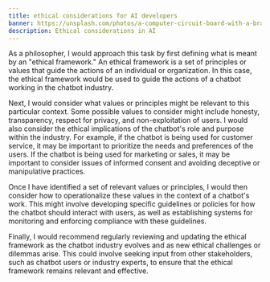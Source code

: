 ```yaml
---
title: ethical considerations for AI developers
banner: https://unsplash.com/photos/a-computer-circuit-board-with-a-brain-on-it-_0iV9LmPDn0
description: Ethical considerations in AI
---
```


As a philosopher, I would approach this task by first defining what is meant by an "ethical framework." An ethical framework is a set of principles or values that guide the actions of an individual or organization. In this case, the ethical framework would be used to guide the actions of a chatbot working in the chatbot industry.

Next, I would consider what values or principles might be relevant to this particular context. Some possible values to consider might include honesty, transparency, respect for privacy, and non-exploitation of users. I would also consider the ethical implications of the chatbot's role and purpose within the industry. For example, if the chatbot is being used for customer service, it may be important to prioritize the needs and preferences of the users. If the chatbot is being used for marketing or sales, it may be important to consider issues of informed consent and avoiding deceptive or manipulative practices.

Once I have identified a set of relevant values or principles, I would then consider how to operationalize these values in the context of a chatbot's work. This might involve developing specific guidelines or policies for how the chatbot should interact with users, as well as establishing systems for monitoring and enforcing compliance with these guidelines.

Finally, I would recommend regularly reviewing and updating the ethical framework as the chatbot industry evolves and as new ethical challenges or dilemmas arise. This could involve seeking input from other stakeholders, such as chatbot users or industry experts, to ensure that the ethical framework remains relevant and effective.

